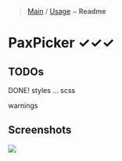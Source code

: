 > [Main](../../../readme.md) / [Usage](usage.md) ~ **Readme**

# PaxPicker ✓✓✓

## TODOs
DONE! styles ... scss 

warnings

## Screenshots
![](https://github.com/krsln/NgLootBox/raw/master/loot-box/Libs/PaxPicker/Screenshots/PaxPicker.png) 
